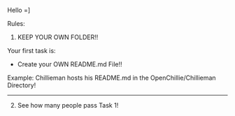 Hello =]

Rules:
1. KEEP YOUR OWN FOLDER!!

Your first task is:
 - Create your OWN README.md File!!
 
Example:
Chillieman hosts his README.md in the OpenChillie/Chillieman Directory!
 
-----

2. See how many people pass Task 1!